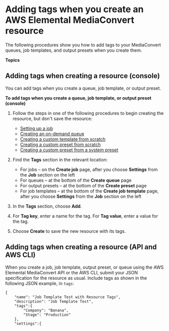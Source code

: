 # Adding tags when you create an AWS Elemental MediaConvert resource<a name="add-tags-on-create"></a>

The following procedures show you how to add tags to your MediaConvert queues, job templates, and output presets when you create them\.

**Topics**

## Adding tags when creating a resource \(console\)<a name="add-tag-on-create-console"></a>

You can add tags when you create a queue, job template, or output preset\.

**To add tags when you create a queue, job template, or output preset \(console\)**

1. Follow the steps in one of the following procedures to begin creating the resource, but don't save the resource:
   + [Setting up a job](setting-up-a-job.md)
   + [Creating an on\-demand queue](creating-queues.md)
   + [Creating a custom template from scratch](creating-template-from-scratch.md)
   + [Creating a custom preset from scratch](creating-preset-from-scratch.md)
   + [Creating a custom preset from a system preset](create-custom-preset-from-system-preset.md)

1. Find the **Tags** section in the relevant location:
   + For jobs – on the **Create job** page, after you choose **Settings** from the **Job** section on the left
   + For queues – at the bottom of the **Create queue** page
   + For output presets – at the bottom of the **Create preset** page
   + For job templates – at the bottom of the **Create job template** page, after you choose **Settings** from the **Job** section on the left

1. In the **Tags** section, choose **Add**\.

1. For **Tag key**, enter a name for the tag\. For **Tag value**, enter a value for the tag\.

1. Choose **Create** to save the new resource with its tags\.

## Adding tags when creating a resource \(API and AWS CLI\)<a name="add-tags-on-create-api"></a>

When you create a job, job template, output preset, or queue using the AWS Elemental MediaConvert API or the AWS CLI, submit your JSON specification for the resource as usual\. Include tags as shown in the following JSON example, in `tags`:

```
{
	"name": "Job Template Test with Resource Tags",
	"description": "Job Template Test",
	"tags":{
		"Company": "Banana",
		"Stage": "Production"		
	},
	"settings":{
```